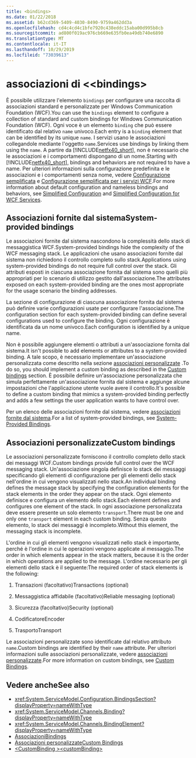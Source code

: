 ```yaml
---
title: <bindings>
ms.date: 01/22/2018
ms.assetid: b62cd369-5409-4030-8490-9759a462dd3a
ms.openlocfilehash: cd4c4cd4c1bfe7920c438eddc15aba00d995b8cb
ms.sourcegitcommit: ad800f019ac976cb669e635fb0ea49db740e6890
ms.translationtype: MT
ms.contentlocale: it-IT
ms.lasthandoff: 10/29/2019
ms.locfileid: "73039613"
---
```

# <a name="bindings"></a><span data-ttu-id="123f4-101">associazioni di \<</span><span class="sxs-lookup"><span data-stu-id="123f4-101">\<bindings></span></span>

<span data-ttu-id="123f4-102">È possibile utilizzare l'elemento `bindings` per configurare una raccolta di associazioni standard e personalizzate per Windows Communication Foundation (WCF).</span><span class="sxs-lookup"><span data-stu-id="123f4-102">You can use the `bindings` element to configure a collection of standard and custom bindings for Windows Communication Foundation (WCF).</span></span> <span data-ttu-id="123f4-103">Ogni voce è un elemento `binding` che può essere identificato dal relativo `name` univoco.</span><span class="sxs-lookup"><span data-stu-id="123f4-103">Each entry is a `binding` element that can be identified by its unique `name`.</span></span> <span data-ttu-id="123f4-104">I servizi usano le associazioni collegandole mediante l'oggetto `name`.</span><span class="sxs-lookup"><span data-stu-id="123f4-104">Services use bindings by linking them using the `name`.</span></span> <span data-ttu-id="123f4-105">A partire da [!INCLUDE[netfx40_short](../../../../../includes/netfx40-short-md.md)], non è necessario che le associazioni e i comportamenti dispongano di un nome.</span><span class="sxs-lookup"><span data-stu-id="123f4-105">Starting with [!INCLUDE[netfx40_short](../../../../../includes/netfx40-short-md.md)], bindings and behaviors are not required to have a name.</span></span> <span data-ttu-id="123f4-106">Per ulteriori informazioni sulla configurazione predefinita e le associazioni e i comportamenti senza nome, vedere [Configurazione semplificata](../../../wcf/simplified-configuration.md) e [Configurazione semplificata per i servizi WCF](../../../wcf/samples/simplified-configuration-for-wcf-services.md).</span><span class="sxs-lookup"><span data-stu-id="123f4-106">For more information about default configuration and nameless bindings and behaviors, see [Simplified Configuration](../../../wcf/simplified-configuration.md) and [Simplified Configuration for WCF Services](../../../wcf/samples/simplified-configuration-for-wcf-services.md).</span></span>

## <a name="system-provided-bindings"></a><span data-ttu-id="123f4-107">Associazioni fornite dal sistema</span><span class="sxs-lookup"><span data-stu-id="123f4-107">System-provided bindings</span></span>

<span data-ttu-id="123f4-108">Le associazioni fornite dal sistema nascondono la complessità dello stack di messaggistica WCF.</span><span class="sxs-lookup"><span data-stu-id="123f4-108">System-provided bindings hide the complexity of the WCF messaging stack.</span></span> <span data-ttu-id="123f4-109">Le applicazioni che usano associazioni fornite dal sistema non richiedono il controllo completo sullo stack.</span><span class="sxs-lookup"><span data-stu-id="123f4-109">Applications using system-provided bindings do not require full control over the stack.</span></span> <span data-ttu-id="123f4-110">Gli attributi esposti in ciascuna associazione fornita dal sistema sono quelli più appropriati per lo scenario di utilizzo gestito dall'associazione.</span><span class="sxs-lookup"><span data-stu-id="123f4-110">The attributes exposed on each system-provided binding are the ones most appropriate for the usage scenario the binding addresses.</span></span>

<span data-ttu-id="123f4-111">La sezione di configurazione di ciascuna associazione fornita dal sistema può definire varie configurazioni usate per configurare l'associazione.</span><span class="sxs-lookup"><span data-stu-id="123f4-111">The configuration section for each system-provided binding can define several configurations used to configure the binding.</span></span> <span data-ttu-id="123f4-112">Ogni configurazione è identificata da un nome univoco.</span><span class="sxs-lookup"><span data-stu-id="123f4-112">Each configuration is identified by a unique name.</span></span>

<span data-ttu-id="123f4-113">Non è possibile aggiungere elementi o attributi a un'associazione fornita dal sistema.</span><span class="sxs-lookup"><span data-stu-id="123f4-113">It isn't possible to add elements or attributes to a system-provided binding.</span></span> <span data-ttu-id="123f4-114">A tale scopo, è necessario implementare un'associazione personalizzata come descritto nella sezione [associazioni personalizzate](#custom-bindings) .</span><span class="sxs-lookup"><span data-stu-id="123f4-114">To do so, you should implement a custom binding as described in the [Custom bindings](#custom-bindings) section.</span></span> <span data-ttu-id="123f4-115">È possibile definire un'associazione personalizzata che simula perfettamente un'associazione fornita dal sistema e aggiunge alcune impostazioni che l'applicazione utente vuole avere il controllo.</span><span class="sxs-lookup"><span data-stu-id="123f4-115">It's possible to define a custom binding that mimics a system-provided binding perfectly and adds a few settings the user application wants to have control over.</span></span>  

<span data-ttu-id="123f4-116">Per un elenco delle associazioni fornite dal sistema, vedere [associazioni fornite dal sistema](../../../wcf/system-provided-bindings.md).</span><span class="sxs-lookup"><span data-stu-id="123f4-116">For a list of system-provided bindings, see [System-Provided Bindings](../../../wcf/system-provided-bindings.md).</span></span>

## <a name="custom-bindings"></a><span data-ttu-id="123f4-117">Associazioni personalizzate</span><span class="sxs-lookup"><span data-stu-id="123f4-117">Custom bindings</span></span>

<span data-ttu-id="123f4-118">Le associazioni personalizzate forniscono il controllo completo dello stack dei messaggi WCF.</span><span class="sxs-lookup"><span data-stu-id="123f4-118">Custom bindings provide full control over the WCF messaging stack.</span></span> <span data-ttu-id="123f4-119">Un'associazione singola definisce lo stack dei messaggi specificando gli elementi di configurazione per gli elementi dello stack nell'ordine in cui vengono visualizzati nello stack.</span><span class="sxs-lookup"><span data-stu-id="123f4-119">An individual binding defines the message stack by specifying the configuration elements for the stack elements in the order they appear on the stack.</span></span> <span data-ttu-id="123f4-120">Ogni elemento definisce e configura un elemento dello stack.</span><span class="sxs-lookup"><span data-stu-id="123f4-120">Each element defines and configures one element of the stack.</span></span> <span data-ttu-id="123f4-121">In ogni associazione personalizzata deve essere presente un solo elemento `transport`.</span><span class="sxs-lookup"><span data-stu-id="123f4-121">There must be one and only one `transport` element in each custom binding.</span></span> <span data-ttu-id="123f4-122">Senza questo elemento, lo stack dei messaggi è incompleto.</span><span class="sxs-lookup"><span data-stu-id="123f4-122">Without this element, the messaging stack is incomplete.</span></span>

<span data-ttu-id="123f4-123">L'ordine in cui gli elementi vengono visualizzati nello stack è importante, perché è l'ordine in cui le operazioni vengono applicate al messaggio.</span><span class="sxs-lookup"><span data-stu-id="123f4-123">The order in which elements appear in the stack matters, because it is the order in which operations are applied to the message.</span></span> <span data-ttu-id="123f4-124">L'ordine necessario per gli elementi dello stack è il seguente:</span><span class="sxs-lookup"><span data-stu-id="123f4-124">The required order of stack elements is the following:</span></span>  

1. <span data-ttu-id="123f4-125">Transazioni (facoltativo)</span><span class="sxs-lookup"><span data-stu-id="123f4-125">Transactions (optional)</span></span>  

2. <span data-ttu-id="123f4-126">Messaggistica affidabile (facoltativo)</span><span class="sxs-lookup"><span data-stu-id="123f4-126">Reliable messaging (optional)</span></span>  

3. <span data-ttu-id="123f4-127">Sicurezza (facoltativo)</span><span class="sxs-lookup"><span data-stu-id="123f4-127">Security (optional)</span></span>  

4. <span data-ttu-id="123f4-128">Codificatore</span><span class="sxs-lookup"><span data-stu-id="123f4-128">Encoder</span></span>  

5. <span data-ttu-id="123f4-129">Trasporto</span><span class="sxs-lookup"><span data-stu-id="123f4-129">Transport</span></span>  

 <span data-ttu-id="123f4-130">Le associazioni personalizzate sono identificate dal relativo attributo `name`.</span><span class="sxs-lookup"><span data-stu-id="123f4-130">Custom bindings are identified by their `name` attribute.</span></span> <span data-ttu-id="123f4-131">Per ulteriori informazioni sulle associazioni personalizzate, vedere [associazioni personalizzate](../../../wcf/extending/custom-bindings.md).</span><span class="sxs-lookup"><span data-stu-id="123f4-131">For more information on custom bindings, see [Custom Bindings](../../../wcf/extending/custom-bindings.md).</span></span>

## <a name="see-also"></a><span data-ttu-id="123f4-132">Vedere anche</span><span class="sxs-lookup"><span data-stu-id="123f4-132">See also</span></span>

- <xref:System.ServiceModel.Configuration.BindingsSection?displayProperty=nameWithType>
- <xref:System.ServiceModel.Channels.Binding?displayProperty=nameWithType>
- <xref:System.ServiceModel.Channels.BindingElement?displayProperty=nameWithType>
- [<span data-ttu-id="123f4-133">Associazioni</span><span class="sxs-lookup"><span data-stu-id="123f4-133">Bindings</span></span>](../../../wcf/bindings.md)
- [<span data-ttu-id="123f4-134">Associazioni personalizzate</span><span class="sxs-lookup"><span data-stu-id="123f4-134">Custom Bindings</span></span>](../../../wcf/extending/custom-bindings.md)
- [<span data-ttu-id="123f4-135">\<CustomBinding ></span><span class="sxs-lookup"><span data-stu-id="123f4-135">\<customBinding></span></span>](custombinding.md)
